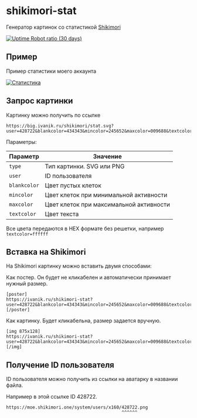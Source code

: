 # shikimori-stat

Генератор картинок со статистикой [Shikimori](https://shikimori.one/)

[![Uptime Robot ratio (30 days)](https://img.shields.io/uptimerobot/ratio/m785423966-e1625adaf4cb6d8f512c6ddb.svg)](https://status.ivanik.ru)

## Пример

Пример статистики моего аккаунта

[![Статистика](https://big.ivanik.ru/shikimori/stat.svg?user=428722&blankcolor=ebedf0&mincolor=c6e48b&maxcolor=196127&textcolor=000000)](https://shikimori.one/ivanik)

## Запрос картинки

Картинку можно получить по ссылке

```
https://big.ivanik.ru/shikimori/stat.svg?user=428722&blankcolor=434343&mincolor=245652&maxcolor=009688&textcolor=ffffff
```

Параметры:

| Параметр     | Значение                                |
| ------------ | --------------------------------------- |
| `type`       | Тип картинки. SVG или PNG               |
| `user`       | ID пользователя                         |
| `blankcolor` | Цвет пустых клеток                      |
| `mincolor`   | Цвет клеток при минимальной активности  |
| `maxcolor`   | Цвет клеток при максимальной активности |
| `textcolor`  | Цвет текста                             |

Все цвета передаются в HEX формате без решетки, например `textcolor=ffffff`

## Вставка на Shikimori

На Shikimori картинку можно вставить двумя способами:

Как постер. Он будет не кликабелен и автоматически принимает нужный размер.

```bbcode
[poster]
https://ivanik.ru/shikimori-stat?user=428722&blankcolor=434343&mincolor=245652&maxcolor=009688&textcolor=ffffff
[/poster]
```

Как картинку. Будет кликабельна, размер задается вручную.

```bbcode
[img 875x128]
https://ivanik.ru/shikimori-stat?user=428722&blankcolor=434343&mincolor=245652&maxcolor=009688&textcolor=ffffff
[/img]
```

## Получение ID пользователя

ID пользователя можно получить из ссылки на аватарку в названии файла.

Например в этой ссылке ID 428722.

```
https://moe.shikimori.one/system/users/x160/428722.png
                                            ^^^^^^
```
